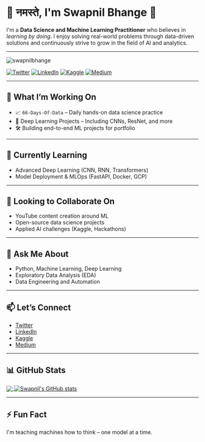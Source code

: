 # 🙏 नमस्ते, I'm Swapnil Bhange 👋

I'm a **Data Science and Machine Learning Practitioner** who believes in *learning by doing*. I enjoy solving real-world problems through data-driven solutions and continuously strive to grow in the field of AI and analytics.

---

<p align="left">
  <img src="https://komarev.com/ghpvc/?username=swapnilbhange&label=Profile Views&color=0e75b6&style=flat" alt="swapnilbhange" />
</p>

[![Twitter](https://img.shields.io/badge/Twitter-1DA1F2?style=flat&logo=twitter&logoColor=white)](https://twitter.com/swapnil_1_618)
[![LinkedIn](https://img.shields.io/badge/LinkedIn-0A66C2?style=flat&logo=linkedin&logoColor=white)](https://www.linkedin.com/in/swapnil-bhange-92711612b/)
[![Kaggle](https://img.shields.io/badge/Kaggle-20BEFF?style=flat&logo=kaggle&logoColor=white)](https://www.kaggle.com/swapnilbhange)
[![Medium](https://img.shields.io/badge/Medium-000000?style=flat&logo=medium&logoColor=white)](https://medium.com/@swapnilbhange98)

---

## 🚀 What I’m Working On

- 📈 `66-Days-Of-Data` – Daily hands-on data science practice  
- 🤖 Deep Learning Projects – Including CNNs, ResNet, and more  
- 🛠️ Building end-to-end ML projects for portfolio

---

## 🌱 Currently Learning

- Advanced Deep Learning (CNN, RNN, Transformers)  
- Model Deployment & MLOps (FastAPI, Docker, GCP)

---

## 🤝 Looking to Collaborate On

- YouTube content creation around ML  
- Open-source data science projects  
- Applied AI challenges (Kaggle, Hackathons)

---

## 💬 Ask Me About

- Python, Machine Learning, Deep Learning  
- Exploratory Data Analysis (EDA)  
- Data Engineering and Automation

---

## 📫 Let’s Connect

- [Twitter](https://twitter.com/swapnil_1_618)  
- [LinkedIn](https://www.linkedin.com/in/swapnil-bhange-92711612b/)  
- [Kaggle](https://www.kaggle.com/swapnilbhange)  
- [Medium](https://medium.com/@swapnilbhange98)

---

## 📊 GitHub Stats

<a href="https://github.com/swapnilbhange">
  <img align="center" src="https://github-readme-stats.vercel.app/api/top-langs/?username=swapnilbhange&layout=compact&theme=dark" />
</a>
<a href="https://github.com/swapnilbhange">
  <img align="center" src="https://github-readme-stats.vercel.app/api?username=swapnilbhange&show_icons=true&theme=dark&line_height=27&count_private=true" alt="Swapnil's GitHub stats"/>
</a>

---

## ⚡ Fun Fact

I'm teaching machines how to think – one model at a time.
